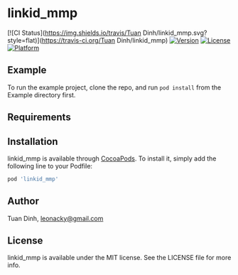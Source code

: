 # linkid_mmp

[![CI Status](https://img.shields.io/travis/Tuan Dinh/linkid_mmp.svg?style=flat)](https://travis-ci.org/Tuan Dinh/linkid_mmp)
[![Version](https://img.shields.io/cocoapods/v/linkid_mmp.svg?style=flat)](https://cocoapods.org/pods/linkid_mmp)
[![License](https://img.shields.io/cocoapods/l/linkid_mmp.svg?style=flat)](https://cocoapods.org/pods/linkid_mmp)
[![Platform](https://img.shields.io/cocoapods/p/linkid_mmp.svg?style=flat)](https://cocoapods.org/pods/linkid_mmp)

## Example

To run the example project, clone the repo, and run `pod install` from the Example directory first.

## Requirements

## Installation

linkid_mmp is available through [CocoaPods](https://cocoapods.org). To install
it, simply add the following line to your Podfile:

```ruby
pod 'linkid_mmp'
```

## Author

Tuan Dinh, leonacky@gmail.com

## License

linkid_mmp is available under the MIT license. See the LICENSE file for more info.
